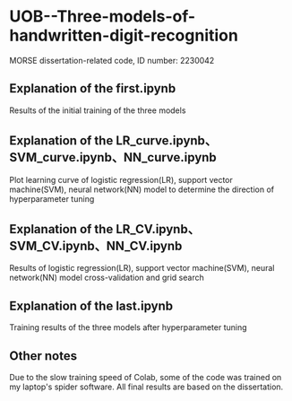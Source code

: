 # UOB--Three-models-of-handwritten-digit-recognition
MORSE dissertation-related code, ID number: 2230042

## Explanation of the first.ipynb
Results of the initial training of the three models

## Explanation of the LR_curve.ipynb、SVM_curve.ipynb、NN_curve.ipynb
Plot learning curve of logistic regression(LR), support vector machine(SVM), neural network(NN) model to determine the direction of hyperparameter tuning

## Explanation of the LR_CV.ipynb、SVM_CV.ipynb、NN_CV.ipynb
Results of logistic regression(LR), support vector machine(SVM), neural network(NN) model cross-validation and grid search

## Explanation of the last.ipynb
Training results of the three models after hyperparameter tuning

## Other notes
Due to the slow training speed of Colab, some of the code was trained on my laptop's spider software. All final results are based on the dissertation.
